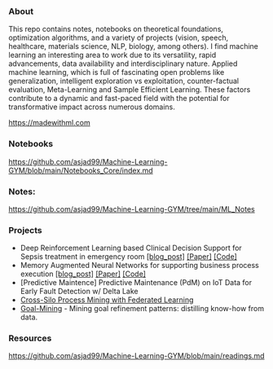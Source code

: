 ### About


This repo contains notes, notebooks on theoretical foundations, optimization algorithms, and a variety of projects (vision, speech, healthcare, materials science, NLP, biology, among others). I find machine learning an interesting area to work due to its versatility, rapid advancements, data availability and interdisciplinary nature. Applied machine learning, which is full of fascinating open problems like generalization, intelligent exploration vs exploitation, counter-factual evaluation, Meta-Learning and Sample Efficient Learning. These factors contribute to a dynamic and fast-paced field with the potential for transformative impact across numerous domains.


https://madewithml.com


### Notebooks 
https://github.com/asjad99/Machine-Learning-GYM/blob/main/Notebooks_Core/index.md


### Notes:

https://github.com/asjad99/Machine-Learning-GYM/tree/main/ML_Notes 

### Projects

- Deep Reinforcement Learning based Clinical Decision Support for Sepsis treatment in emergency room  [[blog_post]](https://blog.asjadk.com/decision_support/) [[Paper]](https://link.springer.com/chapter/10.1007/978-3-030-91431-8_2) [[Code]](https://github.com/asjad99/MIMIC_RL_COACH)
- Memory Augmented Neural Networks for supporting business process execution [[blog_post]](https://blog.asjadk.com/deepprocess/) [[Paper]](https://link.springer.com/chapter/10.1007/978-3-030-91431-8_2) [[Code]](https://github.com/asjad99/DeepProcess)
- [Predictive Maintence] Predictive Maintenance (PdM) on IoT Data for Early Fault Detection w/ Delta Lake
- [Cross-Silo Process Mining with Federated Learning](https://scholar.google.com.au/citations?view_op=view_citation&hl=en&user=3dLAqxwAAAAJ&citation_for_view=3dLAqxwAAAAJ:u5HHmVD_uO8C)
- [Goal-Mining](https://github.com/asjad99/know-how-mining) - Mining goal refinement patterns: distilling know-how from data.

### Resources

https://github.com/asjad99/Machine-Learning-GYM/blob/main/readings.md

